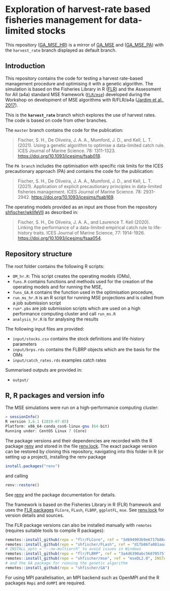 Exploration of harvest-rate based fisheries management for data-limited
stocks
================

This repository ([GA_MSE_HR](https://github.com/shfischer/GA_MSE_HR)) is
a mirror of [GA_MSE](https://github.com/shfischer/GA_MSE) and
([GA_MSE_PA](https://github.com/shfischer/GA_MSE_PA)) with the
`harvest_rate` branch displayed as default branch.

## Introduction

This repository contains the code for testing a harvest rate-based
management procedure and optimising it with a genetic algorithm. The
simulation is based on the Fisheries Library in R
([FLR](http://www.flr-project.org/)) and the Assessment for All (a4a)
standard MSE framework ([`FLR/mse`](github.com/FLR/mse)) developed
during the Workshop on development of MSE algorithms with R/FLR/a4a
([Jardim et al.,
2017](https://ec.europa.eu/jrc/en/publication/assessment-all-initiativea4a-workshop-development-mse-algorithms-rflra4a)).

This is the **`harvest_rate`** branch which explores the use of harvest
rates. The code is based on code from other branches.

The `master` branch contains the code for the publication:

> Fischer, S. H., De Oliveira, J. A. A., Mumford, J. D., and Kell, L. T.
> (2021). Using a genetic algorithm to optimise a data-limited catch
> rule. ICES Journal of Marine Science. 78: 1311-1323.
> <https://doi.org/10.1093/icesjms/fsab018>.

The `PA branch` includes the optimisation with specific risk limits for
the ICES precautionary approach (PA) and contains the code for the
publication:

> Fischer, S. H., De Oliveira, J. A. A., Mumford, J. D., and Kell, L. T.
> (2021). Application of explicit precautionary principles in
> data-limited fisheries management. ICES Journal of Marine Science. 78:
> 2931-2942. <https://doi.org/10.1093/icesjms/fsab169>.

The operating models provided as an input are those from the repository
[shfischer/wklifeVII](https://github.com/shfischer/wklifeVII) as
described in:

> Fischer, S. H., De Oliveira, J. A. A., and Laurence T. Kell (2020).
> Linking the performance of a data-limited empirical catch rule to
> life-history traits. ICES Journal of Marine Science, 77: 1914-1926.
> <https://doi.org/10.1093/icesjms/fsaa054>.

## Repository structure

The root folder contains the following R scripts:

-   `OM_hr.R`: This script creates the operating models (OMs),
-   `funs.R` contains functions and methods used for the creation of the
    operating models and for running the MSE,
-   `funs_GA.R` contains the function used in the optimisation
    procedure,
-   `run_ms_hr.R` is an R script for running MSE projections and is
    called from a job submission script
-   `run*.pbs` are job submission scripts which are used on a high
    performance computing cluster and call `run_ms.R`
-   `analysis_hr.R` is for analysing the results

The following input files are provided:

-   `input/stocks.csv` contains the stock definitions and life-history
    parameters
-   `input/brps.rds` contains the FLBRP objects which are the basis for
    the OMs
-   `input/catch_rates.rds` examples catch rates

Summarised outputs are provided in:

-   `output/`

## R, R packages and version info

The MSE simulations were run on a high-performance computing cluster:

``` r
> sessionInfo()
R version 3.6.1 (2019-07-05)
Platform: x86_64-conda_cos6-linux-gnu (64-bit)
Running under: CentOS Linux 7 (Core)
```

The package versions and their dependencies are recorded with the R
package [renv](https://rstudio.github.io/renv/) and stored in the file
[renv.lock](https://github.com/shfischer/GA_MSE_HR/blob/harvest_rate/renv.lock).
The exact package version can be restored by cloning this repository,
navigating into this folder in R (or setting up a project), installing
the renv package

``` r
install.packages("renv")
```

and calling

``` r
renv::restore()
```

See [renv](https://rstudio.github.io/renv/) and the package
documentation for details.

The framework is based on the Fisheries Library in R (FLR) framework and
uses the [FLR packages](https://flr-project.org/) `FLCore`, `FLash`,
`FLBRP`, `ggplotFL`, `mse`. See
[renv.lock](https://github.com/shfischer/GA_MSE_HR/blob/harvest_rate/renv.lock)
for version details and sources.

The FLR package versions can also be installed manually with `remotes`
(requires suitable tools to compile R packages):

``` r
remotes::install_github(repo = "flr/FLCore", ref = "3d694903b9e6717b86c3e8486fc14ebf92908786")
remotes::install_github(repo = "shfischer/FLash", ref = "d1fb86fa081aaa5b6980d74b07d9adb44ad19a7f", INSTALL_opts = "--no-multiarch") # silenced version of FLash
# INSTALL_opts = "--no-multiarch" to avoid issues in Windows
remotes::install_github(repo = "flr/FLBRP", ref = "3a4d6390abc56870575fbaba3637091036468217", INSTALL_opts = "--no-multiarch")
remotes::install_github(repo = "shfischer/mse", ref = "mseDL2.0", INSTALL_opts = "--no-multiarch")
# and the GA package for running the genetic algorithm
remotes::install_github(repo = "shfischer/GA")
```

For using MPI parallelisation, an MPI backend such as OpenMPI and the R
packages `Rmpi` and `doMPI` are required.
